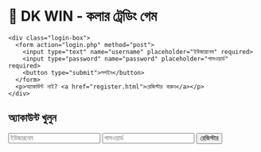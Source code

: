 <!DOCTYPE html>
<html lang="bn">
<head>
  <meta charset="UTF-8">
  <title>DK WIN - কলার ট্রেডিং</title>
  <link rel="stylesheet" href="style.css">
</head>
<body>
  <div class="container">
    <h1>🍌 DK WIN - কলার ট্রেডিং গেম</h1>
    
    <div class="login-box">
      <form action="login.php" method="post">
        <input type="text" name="username" placeholder="ইউজারনেম" required>
        <input type="password" name="password" placeholder="পাসওয়ার্ড" required>
        <button type="submit">লগইন</button>
      </form>
      <p>অ্যাকাউন্ট নাই? <a href="register.html">রেজিস্টার করুন</a></p>
    </div>
  </div>
</body>
</hthtm
  
  <!DOCTYPE html>
<html lang="bn">
<head>
  <meta charset="UTF-8">
  <title>রেজিস্টার - DK WIN</title>
  <link rel="stylesheet" href="style.css">
</head>
<body>
  <div class="container">
    <h2>অ্যাকাউন্ট খুলুন</h2>
    <form action="register.php" method="post">
      <input type="text" name="username" placeholder="ইউজারনেম" required>
      <input type="password" name="password" placeholder="পাসওয়ার্ড" required>
      <button type="submit">রেজিস্টার</button>
    </form>
  </div>
</body>
</html>
